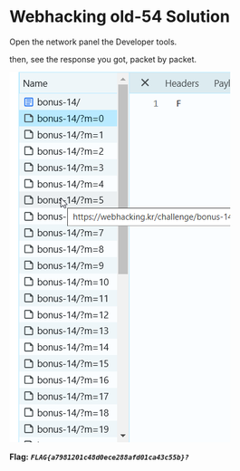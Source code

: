# Webhacking old-54 Solution

Open the network panel the Developer tools.

then, see the response you got, packet by packet.

![alt text](./images/old-54.png)

**Flag:** ***`FLAG{a7981201c48d0ece288afd01ca43c55b}?`*** 

